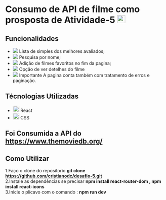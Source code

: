 # Consumo de API de filme como prosposta de Atividade-5 <img src="https://img.icons8.com/ios-filled/50/000000/movie-projector.png" width="25"/>

## Funcionalidades
- <img src="https://img.icons8.com/ios-filled/24/000000/clipboard.png"/> Lista de simples dos melhores avaliados;
- <img src="https://img.icons8.com/ios-filled/24/000000/search.png"/> Pesquisa por nome;
- <img src="https://img.icons8.com/ios-filled/24/000000/star.png"/> Adição de filmes favoritos no fim da pagina;
- <img src="https://img.icons8.com/ios-filled/24/000000/info.png"/> Opção de ver detelhes do filme
- <img src="https://img.icons8.com/ios-filled/24/000000/high-priority.png"/> Importante A pagina conta também com tratamento de erros e paginação.

## Técnologias Utilizadas
- <img src="https://cdn.jsdelivr.net/gh/devicons/devicon/icons/react/react-original.svg" width="20"/> React
- <img src="https://cdn.jsdelivr.net/gh/devicons/devicon/icons/css3/css3-original.svg" width="20"/> CSS
## Foi Consumida a API  do https://www.themoviedb.org/

## Como Utilizar
1.Faço o clone do repositorio **git clone https://github.com/cristianodc/desafio-5.git**  
2.Instale as dependências se precisar  **npm install react-router-dom , npm install react-icons**         
3.Inicie o plicavo com o comando : **npm run dev**
  
